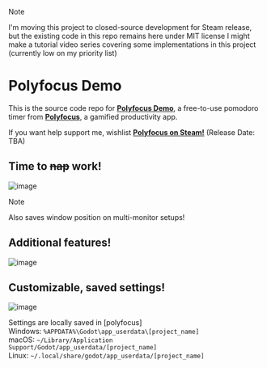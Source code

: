 > [!NOTE]
> I'm moving this project to closed-source development for Steam release, but the existing code in this repo remains here under MIT license
> I might make a tutorial video series covering some implementations in this project (currently low on my priority list)
# Polyfocus Demo
This is the source code repo for [**Polyfocus Demo**](https://store.steampowered.com/app/3576190/Polyfocus_Demo/), a free-to-use pomodoro timer from [**Polyfocus**](https://store.steampowered.com/app/3434580/Polyfocus/), a gamified productivity app.

If you want help support me, wishlist [**Polyfocus on Steam!**](https://store.steampowered.com/app/3434580/Polyfocus/) (Release Date: TBA)

## Time to ~~nap~~ work!
![image](https://github.com/user-attachments/assets/b7d178d2-b14a-474f-b108-e4f74f56c7b3)
> [!NOTE]
> Also saves window position on multi-monitor setups!

## Additional features!
![image](https://github.com/user-attachments/assets/1f4791a6-659d-4408-850b-89f513fe5734)

## Customizable, saved settings!
![image](https://github.com/user-attachments/assets/25d9b398-2bd2-4048-a776-1472b058531a)


Settings are locally saved in [polyfocus]\
Windows: ``` %APPDATA%\Godot\app_userdata\[project_name] ```\
macOS: ``` ~/Library/Application Support/Godot/app_userdata/[project_name] ```\
Linux: ``` ~/.local/share/godot/app_userdata/[project_name] ```
